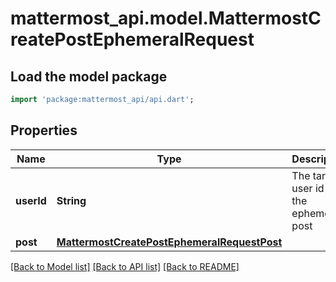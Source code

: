 # mattermost_api.model.MattermostCreatePostEphemeralRequest

## Load the model package
```dart
import 'package:mattermost_api/api.dart';
```

## Properties
Name | Type | Description | Notes
------------ | ------------- | ------------- | -------------
**userId** | **String** | The target user id for the ephemeral post | 
**post** | [**MattermostCreatePostEphemeralRequestPost**](MattermostCreatePostEphemeralRequestPost.md) |  | 

[[Back to Model list]](../GENERATED_README.md#documentation-for-models) [[Back to API list]](../GENERATED_README.md#documentation-for-api-endpoints) [[Back to README]](../GENERATED_README.md)


